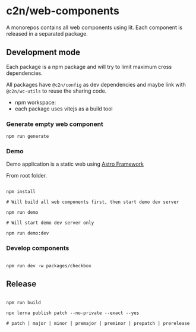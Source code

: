 # c2n/web-components

A monorepos contains all web components using lit. Each component is released in a separated package.

## Development mode

Each package is a npm package and will try to limit maximum cross dependencies.

All packages have `@c2n/config` as dev dependencies and maybe link with `@c2n/wc-utils` to reuse the sharing code.

- npm workspace:
- each package uses vitejs as a build tool

### Generate empty web component

```
npm run generate
```

### Demo

Demo application is a static web using [Astro Framework](https://astro.build/)

From root folder.

```

npm install

# Will build all web components first, then start demo dev server

npm run demo

# Will start demo dev server only

npm run demo:dev

```

### Develop components

```

npm run dev -w packages/checkbox

```

## Release

```

npm run build

npx lerna publish patch --no-private --exact --yes

# patch | major | minor | premajor | preminor | prepatch | prerelease

```

```

```
